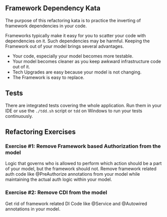 Framework Dependency Kata
-------------------------

The purpose of this refactoring kata is to practice the inverting of framework dependencies in your code.

Frameworks typically make it easy for you to scatter your code with dependencies on it.
Such dependencies may be harmful.
Keeping the Framework out of your model brings several advantages.

- Your code, especially your model becomes more testable.
- Your model becomes cleaner as you keep awkward infrastructure code out of it.
- Tech Upgrades are easy because your model is not changing.
- The Framework is easy to replace.

## Tests

There are integrated tests covering the whole application.
Run them in your IDE or use the `./tdd.sh` script or `tdd` on Windows to run your tests continuously.

## Refactoring Exercises

### Exercise #1: Remove Framework based Authorization from the model

Logic that governs who is allowed to perform which action should be a part of your model, but the framework should not.
Remove framework related auth code like @PreAuthorize annotations from your model while maintaining the actual auth logic within your model.

### Exercise #2: Remove CDI from the model

Get rid of framework related DI Code like @Service and @Autowired annotations in your model.
